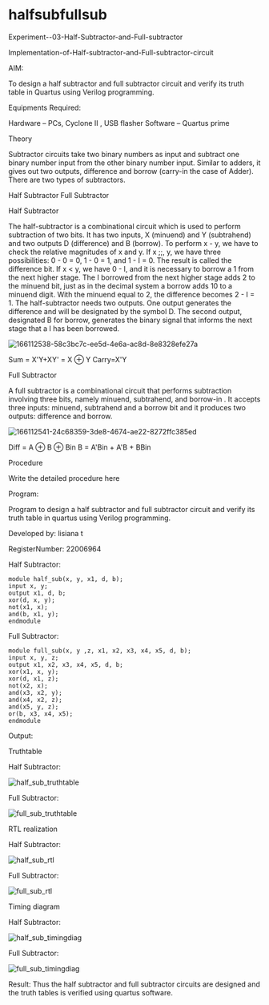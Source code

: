 # halfsubfullsub

Experiment--03-Half-Subtractor-and-Full-subtractor

Implementation-of-Half-subtractor-and-Full-subtractor-circuit

AIM:

To design a half subtractor and full subtractor circuit and verify its truth table in Quartus using Verilog programming.

Equipments Required:

Hardware – PCs, Cyclone II , USB flasher
Software – Quartus prime

Theory

Subtractor circuits take two binary numbers as input and subtract one binary number input from the other binary number input. Similar to adders, it gives out two outputs, difference and borrow (carry-in the case of Adder). There are two types of subtractors.

Half Subtractor Full Subtractor

Half Subtractor

The half-subtractor is a combinational circuit which is used to perform subtraction of two bits. It has two inputs, X (minuend) and Y (subtrahend) and two outputs D (difference) and B (borrow). To perform x - y, we have to check the relative magnitudes of x and y. If x ;;, y, we have three possibilities: 0 - 0 = 0, 1 - 0 = 1, and 1 - I = 0. The result is called the difference bit. If x < y, we have 0 - I, and it is necessary to borrow a 1 from the next higher stage. The I borrowed from the next higher stage adds 2 to the minuend bit, just as in the decimal system a borrow adds 10 to a minuend digit. With the minuend equal to 2, the difference becomes 2 - I = 1. The half-subtractor needs two outputs. One output generates the difference and will be designated by the symbol D. The second output, designated B for borrow, generates the binary signal that informs the next stage that a I has been borrowed. 

![166112538-58c3bc7c-ee5d-4e6a-ac8d-8e8328efe27a](https://user-images.githubusercontent.com/119389971/214307294-38d4655b-6675-42a1-8a5c-d27930de83c3.png)


Sum = X'Y+XY' = X ⊕ Y Carry=X'Y

Full Subtractor

A full subtractor is a combinational circuit that performs subtraction involving three bits, namely minuend, subtrahend, and borrow-in . It accepts three inputs: minuend, subtrahend and a borrow bit and it produces two outputs: difference and borrow. 


![166112541-24c68359-3de8-4674-ae22-8272ffc385ed](https://user-images.githubusercontent.com/119389971/214307405-762b98ae-0ab6-48d4-9b6a-05eece8e9cb7.png)

Diff = A ⊕ B ⊕ Bin B = A'Bin + A'B + BBin

Procedure

Write the detailed procedure here

Program:

Program to design a half subtractor and full subtractor circuit and verify its truth table in quartus using Verilog programming.

Developed by: lisiana t

RegisterNumber: 22006964

Half Subtractor:
```
module half_sub(x, y, x1, d, b);
input x, y;
output x1, d, b;
xor(d, x, y);
not(x1, x);
and(b, x1, y);
endmodule
```
Full Subtractor:
```
module full_sub(x, y ,z, x1, x2, x3, x4, x5, d, b);
input x, y, z;
output x1, x2, x3, x4, x5, d, b;
xor(x1, x, y);
xor(d, x1, z);
not(x2, x);
and(x3, x2, y);
and(x4, x2, z);
and(x5, y, z);
or(b, x3, x4, x5);
endmodule
```
Output:

Truthtable

Half Subtractor:

![half_sub_truthtable](https://user-images.githubusercontent.com/119389971/214307451-a40bad3f-5d1f-4428-b516-9885b67afd45.png)



Full Subtractor:

![full_sub_truthtable](https://user-images.githubusercontent.com/119389971/214307474-920c6f96-3da3-4841-9df4-4cdb8b011270.jpg)


RTL realization

Half Subtractor:

![half_sub_rtl](https://user-images.githubusercontent.com/119389971/214307662-be775d4b-f96c-4390-a76e-19560050a195.png)


Full Subtractor:

![full_sub_rtl](https://user-images.githubusercontent.com/119389971/214307682-9c6ec73c-2722-43e7-8859-04f0a07104a9.png)

Timing diagram


Half Subtractor:

![half_sub_timingdiag](https://user-images.githubusercontent.com/119389971/214307620-6464bf82-21da-493c-af94-53cce90b6a21.png)


Full Subtractor:

![full_sub_timingdiag](https://user-images.githubusercontent.com/119389971/214307809-3c998aec-f7b8-4f40-99fe-86011c00f019.png)


Result:
Thus the half subtractor and full subtractor circuits are designed and the truth tables is verified using quartus software.

